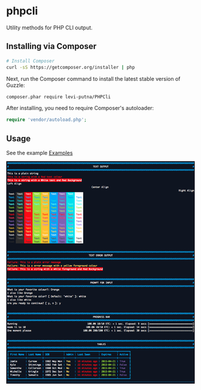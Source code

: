 # phpcli
Utility methods for PHP CLI output. 

## Installing via Composer

```bash
# Install Composer
curl -sS https://getcomposer.org/installer | php
```

Next, run the Composer command to install the latest stable version of Guzzle:

```bash
composer.phar require levi-putna/PHPCli
```

After installing, you need to require Composer's autoloader:

```php
require 'vendor/autoload.php';
```

## Usage

See the example [Examples](/tests/index.php)

![Screen Shot](/tests/screen_shot.png)
